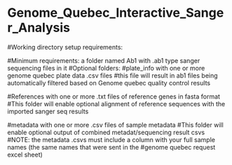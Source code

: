 # Genome_Quebec_Interactive_Sanger_Analysis

#Working directory setup requirements:

#Minimum requirements: a folder named Ab1 with .ab1 type sanger sequencing files in it
#Optional folders:
#plate_info with one or more genome quebec plate data .csv files
#this file will result in ab1 files being automatically filtered based on Genome quebec quality control results

#References with one or more .txt files of reference genes in fasta format
#This folder will enable optional alignment of reference sequences with the imported sanger seq results

#metadata with one or more .csv files of sample metadata
#This folder will enable optional output of combined metadat/sequencing result csvs
#NOTE: the metadata .csvs must include a column with your full sample names (the same names that were sent in the 
#genome quebec request excel sheet)
